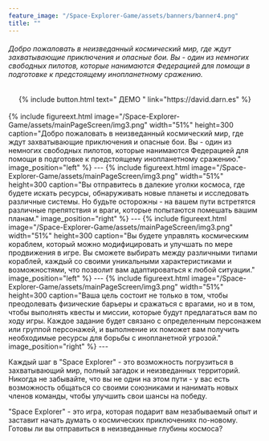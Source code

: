 ```yaml
---
feature_image: "/Space-Explorer-Game/assets/banners/banner4.png"
title: ""
---
```

###### Добро пожаловать в неизведанный космический мир, где ждут захватывающие приключения и опасные бои. Вы - один из немногих свободных пилотов, которые нанимаются Федерацией для помощи в подготовке к предстоящему инопланетному сражению.
<div style="text-align: center; margin-top: 30px;">
  {% include button.html text="  ДЕМО  " link="https://david.darn.es" %}
</div>
<br>
{% include figureext.html image="/Space-Explorer-Game/assets/mainPageScreen/img3.png" width="51%" height=300 caption="Добро пожаловать в неизведанный космический мир, где ждут захватывающие приключения и опасные бои. Вы - один из немногих свободных пилотов, которые нанимаются Федерацией для помощи в подготовке к предстоящему инопланетному сражению." image_position="left" %}
---
{% include figureext.html image="/Space-Explorer-Game/assets/mainPageScreen/img3.png" width="51%" height=300 caption="Вы отправитесь в далекие уголки космоса, где будете искать ресурсы, обнаруживать новые планеты и исследовать различные системы. Но будьте осторожны - на вашем пути встретятся различные препятствия и враги, которые попытаются помешать вашим планам." image_position="right" %}
---
{% include figureext.html image="/Space-Explorer-Game/assets/mainPageScreen/img3.png" width="51%" height=300 caption="Вы будете управлять космическим кораблем, который можно модифицировать и улучшать по мере продвижения в игре. Вы сможете выбирать между различными типами кораблей, каждый со своими уникальными характеристиками и возможностями, что позволит вам адаптироваться к любой ситуации." image_position="left" %}
---
{% include figureext.html image="/Space-Explorer-Game/assets/mainPageScreen/img3.png" width="51%" height=300 caption="Ваша цель состоит не только в том, чтобы преодолевать физические барьеры и сражаться с врагами, но и в том, чтобы выполнять квесты и миссии, которые будут предлагаться вам по ходу игры. Каждое задание будет связано с определенным персонажем или группой персонажей, и выполнение их поможет вам получить необходимые ресурсы для борьбы с инопланетной угрозой." image_position="right" %}
---

Каждый шаг в "Space Explorer" - это возможность погрузиться в захватывающий мир, полный загадок и неизведанных территорий. Никогда не забывайте, что вы не одни на этом пути - у вас есть возможность общаться со своими союзниками и нанимать новых членов команды, чтобы улучшить свои шансы на победу.

"Space Explorer" - это игра, которая подарит вам незабываемый опыт и заставит начать думать о космических приключениях по-новому. Готовы ли вы отправиться в неизведанные глубины космоса?
